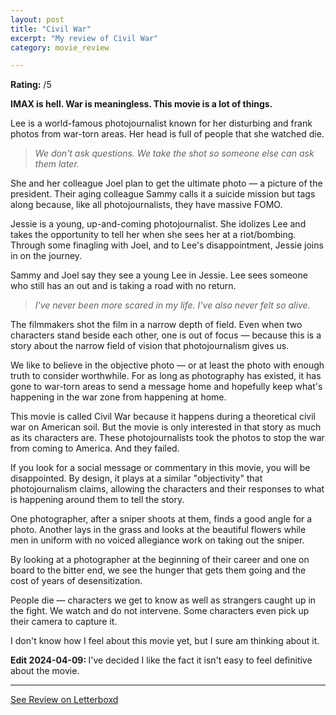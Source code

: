 ```yaml
---
layout: post
title: "Civil War"
excerpt: "My review of Civil War"
category: movie_review

---
```


**Rating:** /5

<b>IMAX is hell. War is meaningless. This movie is a lot of things.</b>

Lee is a world-famous photojournalist known for her disturbing and frank photos from war-torn areas. Her head is full of people that she watched die.

<blockquote><i>We don't ask questions. We take the shot so someone else can ask them later.</i></blockquote>She and her colleague Joel plan to get the ultimate photo — a picture of the president. Their aging colleague Sammy calls it a suicide mission but tags along because, like all photojournalists, they have massive FOMO.

Jessie is a young, up-and-coming photojournalist. She idolizes Lee and takes the opportunity to tell her when she sees her at a riot/bombing. Through some finagling with Joel, and to Lee's disappointment, Jessie joins in on the journey.

Sammy and Joel say they see a young Lee in Jessie. Lee sees someone who still has an out and is taking a road with no return.

<blockquote><i>I've never been more scared in my life. I've also never felt so alive.</i></blockquote>The filmmakers shot the film in a narrow depth of field. Even when two characters stand beside each other, one is out of focus — because this is a story about the narrow field of vision that photojournalism gives us.

We like to believe in the objective photo — or at least the photo with enough truth to consider worthwhile. For as long as photography has existed, it has gone to war-torn areas to send a message home and hopefully keep what's happening in the war zone from happening at home.

This movie is called Civil War because it happens during a theoretical civil war on American soil. But the movie is only interested in that story as much as its characters are. These photojournalists took the photos to stop the war from coming to America. And they failed.

If you look for a social message or commentary in this movie, you will be disappointed. By design, it plays at a similar "objectivity" that photojournalism claims, allowing the characters and their responses to what is happening around them to tell the story.

One photographer, after a sniper shoots at them, finds a good angle for a photo. Another lays in the grass and looks at the beautiful flowers while men in uniform with no voiced allegiance work on taking out the sniper.

By looking at a photographer at the beginning of their career and one on board to the bitter end, we see the hunger that gets them going and the cost of years of desensitization.

People die — characters we get to know as well as strangers caught up in the fight. We watch and do not intervene. Some characters even pick up their camera to capture it.

I don't know how I feel about this movie yet, but I sure am thinking about it.

<b>Edit 2024-04-09: </b>I've decided I like the fact it isn't easy to feel definitive about the movie.

<hr>

[See Review on Letterboxd](https://boxd.it/6f4xhb)
